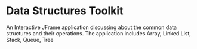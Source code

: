 # Data Structures Toolkit
 An Interactive JFrame application discussing about the common data structures and their operations. The application includes Array, Linked List, Stack, Queue, Tree
